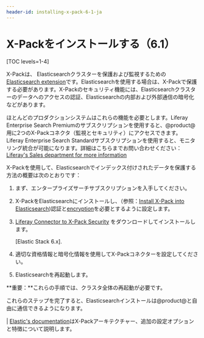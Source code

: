 ```yaml
---
header-id: installing-x-pack-6-1-ja
---
```


# X-Packをインストールする（6.1）

[TOC levels=1-4]

X-Packは、 Elasticsearchクラスターを保護および監視するための[Elasticsearch extension](https://www.elastic.co/guide/en/elasticsearch/reference/6.1/setup-xpack.html)です。Elasticsearchを使用する場合は、X-Packで保護する必要があります。X-Packのセキュリティ機能には、Elasticsearchクラスターのデータへのアクセスの認証、Elasticsearchの内部および外部通信の暗号化などがあります。

ほとんどのプロダクションシステムはこれらの機能を必要とします。Liferay Enterprise Search Premiumのサブスクリプションを使用すると、@product@用に2つのX-Packコネクタ（監視とセキュリティ）にアクセスできます。Liferay Enterprise Search Standardサブスクリプションを使用すると、モニタリング統合が可能になります。詳細はこちらまでお問い合わせください：[Liferay's Sales department for more information](https://www.liferay.com/contact-us#contact-sales)

X-Packを使用して、Elasticsearchでインデックス付けされたデータを保護する方法の概要は次のとおりです：



1. まず、エンタープライズサーチサブスクリプションを入手してください。



2. X-PackをElasticsearchにインストールし、（参照：[Install X-Pack into Elasticsearch](https://www.elastic.co/guide/en/x-pack/6.1/installing-xpack.html))認証と[encryption](https://www.elastic.co/guide/en/elasticsearch/reference/6.1/configuring-tls.html#configuring-tls)を必要とするように設定します。



3. [Liferay Connector to X-Pack Security](https://web.liferay.com/group/customer/dxp/downloads/enterprise-search) をダウンロードしてインストールします。


   [Elastic Stack 6.x].

4. 適切な資格情報と暗号化情報を使用してX-Packコネクターを設定してください。

5. Elasticsearchを再起動します。

**重要：**これらの手順では、クラスタ全体の再起動が必要です。

これらのステップを完了すると、Elasticsearchインストールは@product@と自由に通信できるようになります。


| [Elastic's documentation](https://www.elastic.co/guide/en/elasticsearch/reference/6.1/configuring-security.html)はX-Packアーキテクチャー、追加の設定オプションと特徴について説明します。
